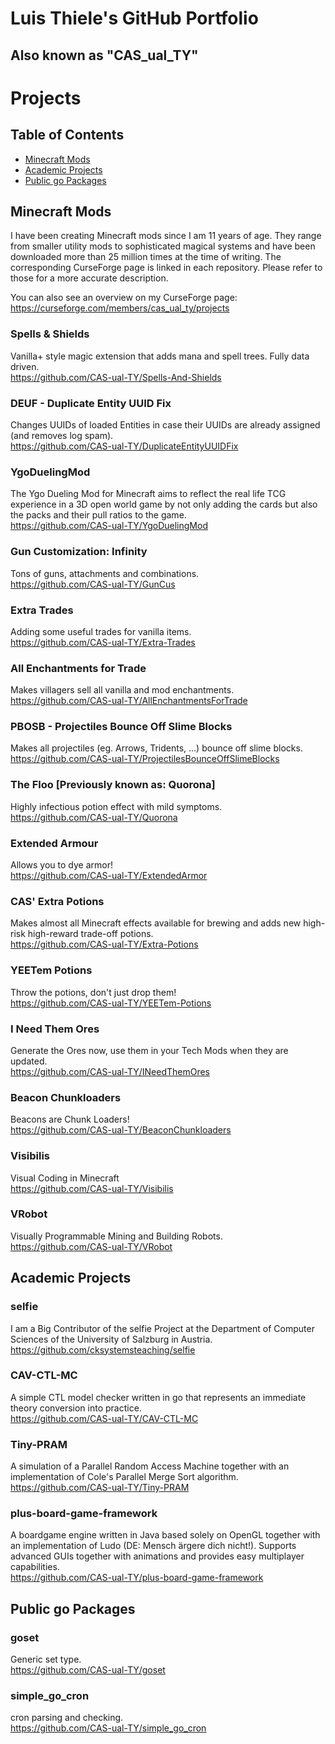 # Luis Thiele's GitHub Portfolio
## Also known as "CAS_ual_TY"

# Projects

## Table of Contents
- [Minecraft Mods](#minecraft-mods)
- [Academic Projects](#academic-projects)
- [Public go Packages](#public-go-packages)

## Minecraft Mods

I have been creating Minecraft mods since I am 11 years of age. They range from smaller utility mods to sophisticated magical systems and have been downloaded more than 25 million times at the time of writing. The corresponding CurseForge page is linked in each repository. Please refer to those for a more accurate description.

You can also see an overview on my CurseForge page: https://curseforge.com/members/cas_ual_ty/projects

### Spells & Shields
Vanilla+ style magic extension that adds mana and spell trees. Fully data driven.  
https://github.com/CAS-ual-TY/Spells-And-Shields

### DEUF - Duplicate Entity UUID Fix
Changes UUIDs of loaded Entities in case their UUIDs are already assigned (and removes log spam).  
https://github.com/CAS-ual-TY/DuplicateEntityUUIDFix

### YgoDuelingMod
The Ygo Dueling Mod for Minecraft aims to reflect the real life TCG experience in a 3D open world game by not only adding the cards but also the packs and their pull ratios to the game.  
https://github.com/CAS-ual-TY/YgoDuelingMod

### Gun Customization: Infinity
Tons of guns, attachments and combinations.  
https://github.com/CAS-ual-TY/GunCus

### Extra Trades
Adding some useful trades for vanilla items.  
https://github.com/CAS-ual-TY/Extra-Trades

### All Enchantments for Trade
Makes villagers sell all vanilla and mod enchantments.  
https://github.com/CAS-ual-TY/AllEnchantmentsForTrade

### PBOSB - Projectiles Bounce Off Slime Blocks
Makes all projectiles (eg. Arrows, Tridents, ...) bounce off slime blocks.  
https://github.com/CAS-ual-TY/ProjectilesBounceOffSlimeBlocks

### The Floo \[Previously known as: Quorona]
Highly infectious potion effect with mild symptoms.  
https://github.com/CAS-ual-TY/Quorona

### Extended Armour
Allows you to dye armor!  
https://github.com/CAS-ual-TY/ExtendedArmor

### CAS' Extra Potions
Makes almost all Minecraft effects available for brewing and adds new high-risk high-reward trade-off potions.  
https://github.com/CAS-ual-TY/Extra-Potions

### YEETem Potions
Throw the potions, don't just drop them!  
https://github.com/CAS-ual-TY/YEETem-Potions

### I Need Them Ores
Generate the Ores now, use them in your Tech Mods when they are updated.  
https://github.com/CAS-ual-TY/INeedThemOres

### Beacon Chunkloaders
Beacons are Chunk Loaders!  
https://github.com/CAS-ual-TY/BeaconChunkloaders

### Visibilis
Visual Coding in Minecraft  
https://github.com/CAS-ual-TY/Visibilis

### VRobot
Visually Programmable Mining and Building Robots.  
https://github.com/CAS-ual-TY/VRobot

## Academic Projects

### selfie
I am a Big Contributor of the selfie Project at the Department of Computer Sciences of the University of Salzburg in Austria.  
https://github.com/cksystemsteaching/selfie

### CAV-CTL-MC
A simple CTL model checker written in go that represents an immediate theory conversion into practice.  
https://github.com/CAS-ual-TY/CAV-CTL-MC

### Tiny-PRAM
A simulation of a Parallel Random Access Machine together with an implementation of Cole's Parallel Merge Sort algorithm.  
https://github.com/CAS-ual-TY/Tiny-PRAM

### plus-board-game-framework
A boardgame engine written in Java based solely on OpenGL together with an implementation of Ludo (DE: Mensch ärgere dich nicht!). Supports advanced GUIs together with animations and provides easy multiplayer capabilities.  
https://github.com/CAS-ual-TY/plus-board-game-framework

## Public go Packages

### goset
Generic set type.  
https://github.com/CAS-ual-TY/goset

### simple_go_cron
cron parsing and checking.  
https://github.com/CAS-ual-TY/simple_go_cron
